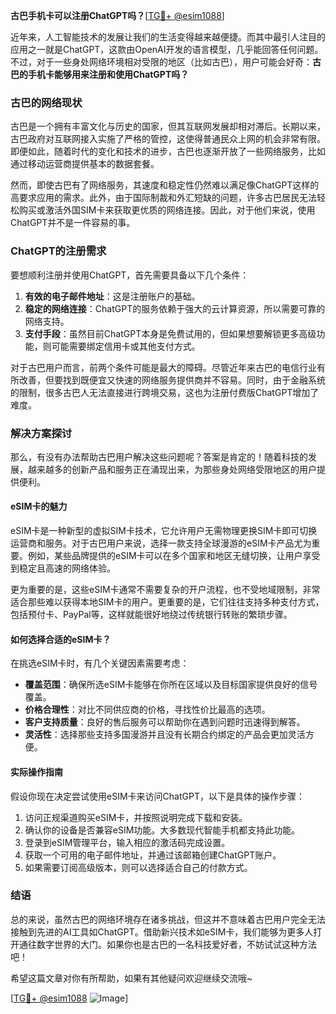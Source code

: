 **古巴手机卡可以注册ChatGPT吗？**[[TG💪+ @esim1088](https://t.me/s/esim1088)]

近年来，人工智能技术的发展让我们的生活变得越来越便捷。而其中最引人注目的应用之一就是ChatGPT，这款由OpenAI开发的语言模型，几乎能回答任何问题。不过，对于一些身处网络环境相对受限的地区（比如古巴），用户可能会好奇：**古巴的手机卡能够用来注册和使用ChatGPT吗？**

### 古巴的网络现状

古巴是一个拥有丰富文化与历史的国家，但其互联网发展却相对滞后。长期以来，古巴政府对互联网接入实施了严格的管控，这使得普通民众上网的机会非常有限。即便如此，随着时代的变化和技术的进步，古巴也逐渐开放了一些网络服务，比如通过移动运营商提供基本的数据套餐。

然而，即使古巴有了网络服务，其速度和稳定性仍然难以满足像ChatGPT这样的高要求应用的需求。此外，由于国际制裁和外汇短缺的问题，许多古巴居民无法轻松购买或激活外国SIM卡来获取更优质的网络连接。因此，对于他们来说，使用ChatGPT并不是一件容易的事。

### ChatGPT的注册需求

要想顺利注册并使用ChatGPT，首先需要具备以下几个条件：

1. **有效的电子邮件地址**：这是注册账户的基础。
2. **稳定的网络连接**：ChatGPT的服务依赖于强大的云计算资源，所以需要可靠的网络支持。
3. **支付手段**：虽然目前ChatGPT本身是免费试用的，但如果想要解锁更多高级功能，则可能需要绑定信用卡或其他支付方式。

对于古巴用户而言，前两个条件可能是最大的障碍。尽管近年来古巴的电信行业有所改善，但要找到既便宜又快速的网络服务提供商并不容易。同时，由于金融系统的限制，很多古巴人无法直接进行跨境交易，这也为注册付费版ChatGPT增加了难度。

### 解决方案探讨

那么，有没有办法帮助古巴用户解决这些问题呢？答案是肯定的！随着科技的发展，越来越多的创新产品和服务正在涌现出来，为那些身处网络受限地区的用户提供便利。

#### eSIM卡的魅力

eSIM卡是一种新型的虚拟SIM卡技术，它允许用户无需物理更换SIM卡即可切换运营商和服务。对于古巴用户来说，选择一款支持全球漫游的eSIM卡产品尤为重要。例如，某些品牌提供的eSIM卡可以在多个国家和地区无缝切换，让用户享受到稳定且高速的网络体验。

更为重要的是，这些eSIM卡通常不需要复杂的开户流程，也不受地域限制，非常适合那些难以获得本地SIM卡的用户。更重要的是，它们往往支持多种支付方式，包括预付卡、PayPal等，这样就能很好地绕过传统银行转账的繁琐步骤。

#### 如何选择合适的eSIM卡？

在挑选eSIM卡时，有几个关键因素需要考虑：

- **覆盖范围**：确保所选eSIM卡能够在你所在区域以及目标国家提供良好的信号覆盖。
- **价格合理性**：对比不同供应商的价格，寻找性价比最高的选项。
- **客户支持质量**：良好的售后服务可以帮助你在遇到问题时迅速得到解答。
- **灵活性**：选择那些支持多国漫游并且没有长期合约绑定的产品会更加灵活方便。

#### 实际操作指南

假设你现在决定尝试使用eSIM卡来访问ChatGPT，以下是具体的操作步骤：

1. 访问正规渠道购买eSIM卡，并按照说明完成下载和安装。
2. 确认你的设备是否兼容eSIM功能。大多数现代智能手机都支持此功能。
3. 登录到eSIM管理平台，输入相应的激活码完成设置。
4. 获取一个可用的电子邮件地址，并通过该邮箱创建ChatGPT账户。
5. 如果需要订阅高级版本，则可以选择适合自己的付款方式。

### 结语

总的来说，虽然古巴的网络环境存在诸多挑战，但这并不意味着古巴用户完全无法接触到先进的AI工具如ChatGPT。借助新兴技术如eSIM卡，我们能够为更多人打开通往数字世界的大门。如果你也是古巴的一名科技爱好者，不妨试试这种方法吧！

希望这篇文章对你有所帮助，如果有其他疑问欢迎继续交流哦~ 

[[TG💪+ @esim1088](https://t.me/s/esim1088) ![Image](https://i.postimg.cc/4NQfJmqS/Snipaste-2025-05-13-00-14-12.png)]